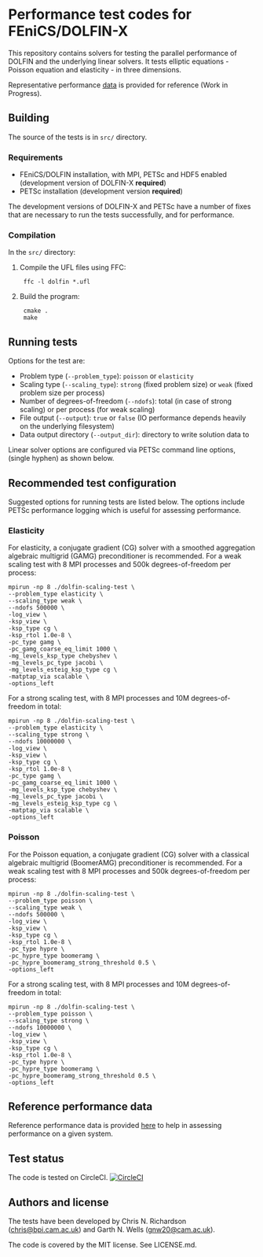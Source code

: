 # Performance test codes for FEniCS/DOLFIN-X

This repository contains solvers for testing the parallel performance
of DOLFIN and the underlying linear solvers. It tests elliptic
equations - Poisson equation and elasticity - in three dimensions.

Representative performance [data](performance.md) is provided for
reference (Work in Progress).


## Building

The source of the tests is in `src/` directory.


### Requirements

- FEniCS/DOLFIN installation, with MPI, PETSc and HDF5 enabled
  (development version of DOLFIN-X **required**)
- PETSc installation (development version **required**)

The development versions of DOLFIN-X and PETSc have a number of fixes
that are necessary to run the tests successfully, and for performance.

### Compilation

In the `src/` directory:

1. Compile the UFL files using FFC:

        ffc -l dolfin *.ufl

2. Build the program:

        cmake .
        make


## Running tests

Options for the test are:

- Problem type (`--problem_type`): `poisson` or `elasticity`
- Scaling type (`--scaling_type`): `strong` (fixed problem size) or `weak`
  (fixed problem size per process)
- Number of degrees-of-freedom (`--ndofs`): total (in case of strong
  scaling) or per process (for weak scaling)
- File output (`--output`): `true` or `false` (IO performance depends
  heavily on the underlying filesystem)
- Data output directory (`--output_dir`): directory to write solution
  data to

Linear solver options are configured via PETSc command line options,
(single hyphen) as shown below.


## Recommended test configuration

Suggested options for running tests are listed below. The options
include PETSc performance logging which is useful for assessing
performance.

### Elasticity

For elasticity, a conjugate gradient (CG) solver with a smoothed
aggregation algebraic multigrid (GAMG) preconditioner is recommended.
For a weak scaling test with 8 MPI processes and 500k
degrees-of-freedom per process:

```
mpirun -np 8 ./dolfin-scaling-test \
--problem_type elasticity \
--scaling_type weak \
--ndofs 500000 \
-log_view \
-ksp_view \
-ksp_type cg \
-ksp_rtol 1.0e-8 \
-pc_type gamg \
-pc_gamg_coarse_eq_limit 1000 \
-mg_levels_ksp_type chebyshev \
-mg_levels_pc_type jacobi \
-mg_levels_esteig_ksp_type cg \
-matptap_via scalable \
-options_left
```

For a strong scaling test, with 8 MPI processes and 10M
degrees-of-freedom in total:


```
mpirun -np 8 ./dolfin-scaling-test \
--problem_type elasticity \
--scaling_type strong \
--ndofs 10000000 \
-log_view \
-ksp_view \
-ksp_type cg \
-ksp_rtol 1.0e-8 \
-pc_type gamg \
-pc_gamg_coarse_eq_limit 1000 \
-mg_levels_ksp_type chebyshev \
-mg_levels_pc_type jacobi \
-mg_levels_esteig_ksp_type cg \
-matptap_via scalable \
-options_left
```

### Poisson

For the Poisson equation, a conjugate gradient (CG) solver with a
classical algebraic multigrid (BoomerAMG) preconditioner is
recommended.  For a weak scaling test with 8 MPI processes and 500k
degrees-of-freedom per process:

```
mpirun -np 8 ./dolfin-scaling-test \
--problem_type poisson \
--scaling_type weak \
--ndofs 500000 \
-log_view \
-ksp_view \
-ksp_type cg \
-ksp_rtol 1.0e-8 \
-pc_type hypre \
-pc_hypre_type boomeramg \
-pc_hypre_boomeramg_strong_threshold 0.5 \
-options_left
```
For a strong scaling test, with 8 MPI processes and 10M
degrees-of-freedom in total:
```
mpirun -np 8 ./dolfin-scaling-test \
--problem_type poisson \
--scaling_type strong \
--ndofs 10000000 \
-log_view \
-ksp_view \
-ksp_type cg \
-ksp_rtol 1.0e-8 \
-pc_type hypre \
-pc_hypre_type boomeramg \
-pc_hypre_boomeramg_strong_threshold 0.5 \
-options_left
```

## Reference performance data

Reference performance data is provided [here](performance.md) to help
in assessing performance on a given system.


## Test status

The code is tested on CircleCI.
[![CircleCI](https://circleci.com/gh/FEniCS/performance-test.svg?style=svg)](https://circleci.com/gh/FEniCS/performance-test)

## Authors and license

The tests have been developed by Chris N. Richardson
(<chris@bpi.cam.ac.uk>) and Garth N. Wells (<gnw20@cam.ac.uk>).

The code is covered by the MIT license. See LICENSE.md.
